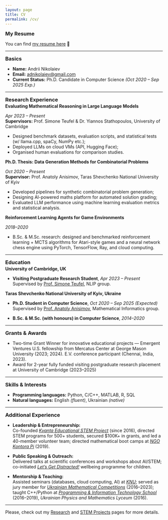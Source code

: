 ```yaml
---
layout: page
title: CV
permalink: /cv/
---
```


<link rel="stylesheet" href="{{ '/assets/css/custom.css' | relative_url }}">

<style>
    h3, h4 {
    margin-top: 0.1em !important;
    margin-bottom: 0.1em !important;
    }

    p {
        margin-bottom: 0.1em !important;
    }
</style>

### My Resume

You can find [my resume here](https://drive.google.com/file/d/18pMB6NeitQo6tkjREOafO4ElGAn1hCGv/view?usp=drive_link) 📄

---

### Basics
- **Name:** Andrii Nikolaiev
- **Email:** [adnikolaiev@gmail.com](mailto:adnikolaiev@gmail.com)
- **Current Status:** Ph.D. Candidate in Computer Science _(Oct 2020 – Sep 2025 Exp.)_

---

### Research Experience

#### Evaluating Mathematical Reasoning in Large Language Models
_Apr 2023 – Present_  
**Supervisors:** Prof. Simone Teufel & Dr. Yiannos Stathopoulos, University of Cambridge
- Designed benchmark datasets, evaluation scripts, and statistical tests (w/ llama.cpp, spaCy, NumPy etc.);
- Deployed LLMs on cloud VMs (API, Hugging Face);
- Organised human evaluations for comparison studies.

#### Ph.D. Thesis: Data Generation Methods for Combinatorial Problems
_Oct 2020 – Present_  
**Supervisor:** Prof. Anatoly Anisimov, Taras Shevchenko National University of Kyiv
- Developed pipelines for synthetic combinatorial problem generation;
- Designing AI-powered maths platform for automated solution grading;
- Evaluated LLM performance using machine learning evaluation metrics and statistical analysis.

#### Reinforcement Learning Agents for Game Environments
_2018–2020_
- B.Sc. & M.Sc. research: designed and benchmarked reinforcement learning + MCTS algorithms for Atari-style games and a neural network chess engine using PyTorch, TensorFlow, Ray, and cloud computing.

---

### Education

#### University of Cambridge, UK
- **Visiting Postgraduate Research Student**, _Apr 2023 – Present_  
  Supervised by [Prof. Simone Teufel](https://www.cl.cam.ac.uk/~sht25/), NLIP group.

#### Taras Shevchenko National University of Kyiv, Ukraine
- **Ph.D. Student in Computer Science**, _Oct 2020 – Sep 2025 (Expected)_  
  Supervised by [Prof. Anatoly Anisimov](https://dblp.org/pid/72/5294.html), Mathematical Informatics group.

- **B.Sc. & M.Sc. (with honours) in Computer Science**, _2014–2020_

---

### Grants & Awards

- Two-time Grant Winner for innovative educational projects — Emergent Ventures U.S. fellowship from Mercatus Center at George Mason University (2023; 2024). E.V. conference participant (Chennai, India, 2023).
- Award for 2-year fully funded visiting postgraduate research placement at University of Cambridge (2023–2025)

---

### Skills & Interests

- **Programming languages:** Python, C/C++, MATLAB, R, SQL
- **Natural languages:** English _(fluent)_, Ukrainian _(native)_

---

### Additional Experience

- **Leadership & Entrepreneurship:**  
  Co-founded [_Kvanta Educational STEM Project_](https://kvanta.xyz) (since 2016), directed STEM programs for 500+ students, secured $100K+ in grants, and led a 40-member volunteer team; directed mathematical boot camps at [_NGO Kontora Pi_](https://kontorapi.com.ua/en/) (2019).

- **Public Speaking & Outreach:**  
  Delivered talks at scientific conferences and workshops about AI/STEM; co-initiated [_Let’s Get Distracted!_](https://lets-get-distracted.kvanta.xyz/) wellbeing programme for children.

- **Mentorship & Teaching:**  
  Assisted seminars (databases, cloud computing, AI) at [_KNU_](https://knu.ua/en/); served as jury member for [_Ukrainian Mathematical Competitions_](https://matholymp.com.ua/) (2016–2023); taught C++/Python at [_Programming & Information Technology School_](https://pit.org.ua/) (2016–2019), _Ukrainian Physics and Mathematics Lyceum_ (2016).

---

Please, check out my [Research](/research) and [STEM Projects](/stem-projects) pages for more details.